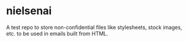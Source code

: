 # nielsenai
A test repo to store non-confidential files like stylesheets, stock images, etc. to be used in emails built from HTML.
